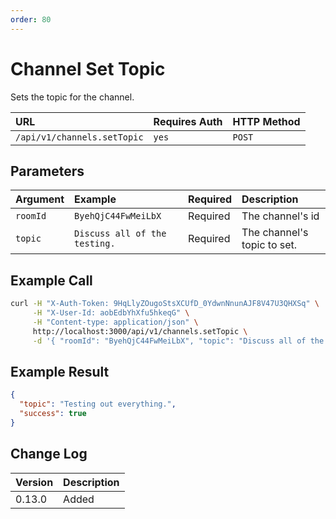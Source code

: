 ```yaml
---
order: 80
---
```


# Channel Set Topic
Sets the topic for the channel.

| URL | Requires Auth | HTTP Method |
| :--- | :--- | :--- |
| `/api/v1/channels.setTopic` | `yes` | `POST` |

## Parameters
| Argument | Example | Required | Description |
| :--- | :--- | :--- | :--- |
| `roomId` | `ByehQjC44FwMeiLbX` | Required | The channel's id |
| `topic` | `Discuss all of the testing.` | Required | The channel's topic to set. |

## Example Call
```bash
curl -H "X-Auth-Token: 9HqLlyZOugoStsXCUfD_0YdwnNnunAJF8V47U3QHXSq" \
     -H "X-User-Id: aobEdbYhXfu5hkeqG" \
     -H "Content-type: application/json" \
     http://localhost:3000/api/v1/channels.setTopic \
     -d '{ "roomId": "ByehQjC44FwMeiLbX", "topic": "Discuss all of the testing" }'
```

## Example Result
```json
{
  "topic": "Testing out everything.",
  "success": true
}
```

## Change Log
| Version | Description |
| :--- | :--- |
| 0.13.0 | Added |

